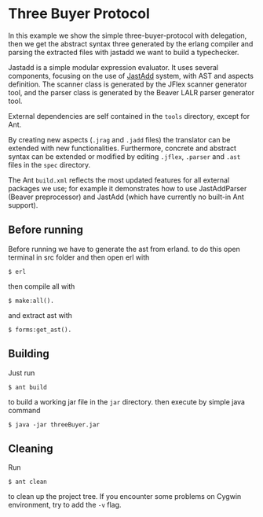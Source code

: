 # Three Buyer Protocol

In this example we show the simple three-buyer-protocol with delegation, then we get the abstract syntax three 
generated by the erlang compiler and parsing the extracted files with jastadd we want to 
build a typechecker.

Jastadd is a simple modular expression evaluator. It uses several components,
focusing on the use of [JastAdd](http://jastadd.org) system, with AST and aspects definition.
The scanner class is generated by the JFlex scanner generator tool, and the
parser class is generated by the Beaver LALR parser generator tool.

External dependencies are self contained in the `tools` directory, except
for Ant.


By creating new aspects (`.jrag` and `.jadd` files) the translator can be
extended with new functionalities. Furthermore, concrete and abstract syntax
can be extended or modified by editing `.jflex`, `.parser` and `.ast` files
in the `spec` directory.

The Ant `build.xml` reflects the most updated features for all external
packages we use; for example it demonstrates how to use JastAddParser
(Beaver preprocessor) and JastAdd (which have currently no built-in Ant
support).

## Before running

Before running we have to generate the ast from erland. to do this open terminal in src folder
and then open erl with
    
    $ erl

then compile all with

    $ make:all().

and extract ast with

    $ forms:get_ast().

## Building

Just run

	$ ant build

to build a working jar file in the `jar` directory. then execute by simple java command

    $ java -jar threeBuyer.jar

## Cleaning

Run

	$ ant clean

to clean up the project tree.
If you encounter some problems on Cygwin environment, try to add the `-v` flag.

